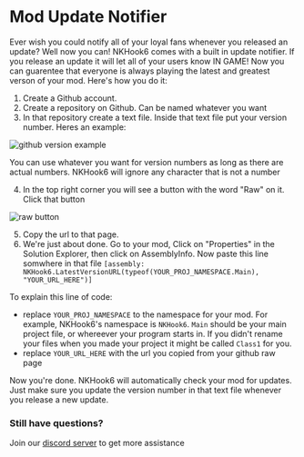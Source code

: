 # Mod Update Notifier
Ever wish you could notify all of your loyal fans whenever you released an update? Well now you can! NKHook6 comes with a built in update notifier. If you release an update it will let all of your users know IN GAME! Now you can guarentee that everyone is always playing the latest and greatest verson of your mod. Here's how you do it:

1. Create a Github account.
2. Create a repository on Github. Can be named whatever you want
3. In that repository create a text file. Inside that text file put your version number. Heres an example: 

![github version example](https://media.discordapp.net/attachments/619054151967703061/759621686139027506/unknown.png?width=415&height=128)

You can use whatever you want for version numbers as long as there are actual numbers. NKHook6 will ignore any character that is not a number

4. In the top right corner you will see a button with the word "Raw" on it. Click that button

![raw button](https://media.discordapp.net/attachments/619054151967703061/759622250344349706/unknown.png?width=292&height=109)

5. Copy the url to that page.
6. We're just about done. Go to your mod, Click on "Properties" in the Solution Explorer, then click on AssemblyInfo. Now paste this line somwhere in that file
`[assembly: NKHook6.LatestVersionURL(typeof(YOUR_PROJ_NAMESPACE.Main), "YOUR_URL_HERE")]`

To explain this line of code:
- replace `YOUR_PROJ_NAMESPACE` to the namespace for your mod. For example, NKHook6's namespace is `NKHook6`. `Main` should be your main project file, or whereever your program starts in. If you didn't rename your files when you made your project it might be called `Class1` for you.
- replace `YOUR_URL_HERE` with the url you copied from your github raw page

Now you're done. NKHook6 will automatically check your mod for updates. Just make sure you update the version number in that text file whenever you release a new update.

### Still have questions?
Join our [discord server](https://discord.gg/VADMF2M) to get more assistance
